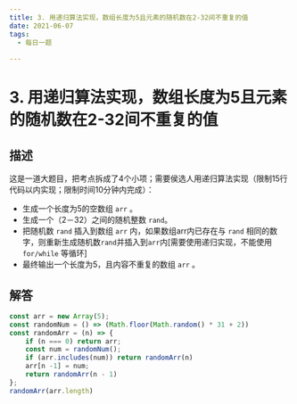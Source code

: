 ```yaml
---
title: 3. 用递归算法实现，数组长度为5且元素的随机数在2-32间不重复的值
date: 2021-06-07
tags:
  - 每日一题 
 
---
```


# 3. 用递归算法实现，数组长度为5且元素的随机数在2-32间不重复的值

## 描述
这是一道大题目，把考点拆成了4个小项；需要侯选人用递归算法实现（限制15行代码以内实现；限制时间10分钟内完成）： 

* 生成一个长度为5的空数组 `arr` 。 
* 生成一个（2－32）之间的随机整数 `rand`。
* 把随机数 `rand` 插入到数组 `arr` 内，如果数组arr内已存在与 `rand` 相同的数字，则重新生成随机数`rand`并插入到`arr`内[需要使用递归实现，不能使用 `for/while` 等循环] 
* 最终输出一个长度为5，且内容不重复的数组 `arr` 。

## 解答
```js
const arr = new Array(5);
const randomNum = () => (Math.floor(Math.random() * 31 + 2))
const randomArr = (n) => {
	if (n === 0) return arr;
	const num = randomNum();
	if (arr.includes(num)) return randomArr(n)
	arr[n -1] = num;
	return randomArr(n - 1)
};
randomArr(arr.length)

```

